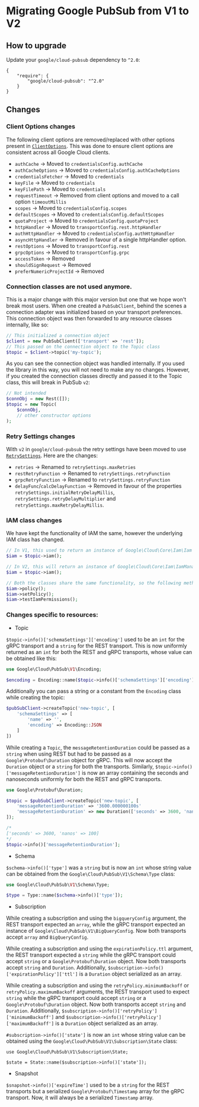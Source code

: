 # Migrating Google PubSub from V1 to V2

## How to upgrade

Update your `google/cloud-pubsub` dependency to `^2.0`:

```
{
    "require": {
        "google/cloud-pubsub": "^2.0"
    }
}
```

## Changes

### Client Options changes

The following client options are removed/replaced with other options present in
[`ClientOptions`][ClientOptions]. This was done to ensure client options are consistent across all
Google Cloud clients.

- `authCache` -> Moved to `credentialsConfig.authCache`
- `authCacheOptions` -> Moved to `credentialsConfig.authCacheOptions`
- `credentialsFetcher` -> Moved to `credentials`
- `keyFile` -> Moved to `credentials`
- `keyFilePath` -> Moved to `credentials`
- `requestTimeout` -> Removed from client options and moved to a call option `timeoutMillis`
- `scopes` -> Moved to `credentialsConfig.scopes`
- `defaultScopes` -> Moved to `credentialsConfig.defaultScopes`
- `quotaProject` -> Moved to `credentialsConfig.quotaProject`
- `httpHandler` -> Moved to `transportConfig.rest.httpHandler`
- `authHttpHandler` -> Moved to `credentialsConfig.authHttpHandler`
- `asyncHttpHandler` -> Removed in favour of a single httpHandler option.
- `restOptions` -> Moved to `transportConfig.rest`
- `grpcOptions` -> Moved to `transportConfig.grpc`
- `accessToken` -> Removed
- `shouldSignRequest` -> Removed
- `preferNumericProjectId` -> Removed

[ClientOptions]: https://googleapis.github.io/gax-php/v1.26.1/Google/ApiCore/Options/ClientOptions.html

### Connection classes are not used anymore.

This is a major change with this major version but one that we hope won't break most users. When one
created a `PubSubClient`, behind the scenes a connection adapter was initialized based on your
transport preferences. This connection object was then forwarded to any resource classes internally,
like so:

```php
// This initialized a connection object
$client = new PubSubClient(['transport' => 'rest']);
// This passed on the connection object to the Topic class
$topic = $client->topic('my-topic');
```

As you can see the connection object was handled internally. If you used the library in this way,
you will not need to make any no changes. However, if you created the connection classes directly
and passed it to the Topic class, this will break in PubSub `v2`:

```php
// Not intended
$connObj = new Rest([]);
$topic = new Topic(
    $connObj,
    // other constructor options
);
```

### Retry Settings changes

With `v2` in `google/cloud-pubsub` the retry settings have been moved to use
[`RetrySettings`][RetrySettings]. Here are the changes:

- `retries` -> Renamed to `retrySettings.maxRetries`
- `restRetryFunction` -> Renamed to `retrySettings.retryFunction`
- `grpcRetryFunction` -> Renamed to `retrySettings.retryFunction`
- `delayFunc`/`calcDelayFunction` -> Removed in favour of the properties
  `retrySettings.initialRetryDelayMillis`, `retrySettings.retryDelayMultiplier` and
  `retrySettings.maxRetryDelayMillis`.

[RetrySettings]: https://googleapis.github.io/gax-php/v1.26.1/Google/ApiCore/RetrySettings.html

### IAM class changes

We have kept the functionality of IAM the same, however the underlying IAM class has changed.
```php
// In V1, this used to return an instance of Google\Cloud\Core\Iam\Iam
$iam = $topic->iam();

// In V2, this will return an instance of Google\Cloud\Core\Iam\IamManager
$iam = $topic->iam();

// Both the classes share the same functionality, so the following methods will work for both versions.
$iam->policy();
$iam->setPolicy();
$iam->testIamPermissions();
```

### Changes specific to resources:

- Topic

`$topic->info()['schemaSettings']['encoding']` used to be an `int` for the gRPC transport and a
`string` for the REST transport. This is now uniformly returned as an `int` for both the
REST and gRPC transports, whose value can be obtained like this:

```php
use Google\Cloud\PubSub\V1\Encoding;

$encoding = Encoding::name($topic->info()['schemaSettings']['encoding']);
```

Additionally you can pass a string or a constant from the `Encoding` class while creating the topic:

```php
$pubSubClient->createTopic('new-topic', [
    'schemaSettings' => [
        'name' => '',
        'encoding' => Encoding::JSON
    ]
])
```

While creating a `Topic`, the `messageRetentionDuration` could be passed as a `string` when using
REST but had to be passed as a `Google\Protobuf\Duration` object for gRPC. This will now accept the
`Duration` object or a `string` for both the transports. Similarly,
`$topic->info()['messageRetentionDuration']` is now an array containing the seconds and nanoseconds
uniformly for both the REST and gRPC transports.

```php
use Google\Protobuf\Duration;

$topic = $pubSubClient->createTopic('new-topic', [
    'messageRetentionDuration' => '3600.000000100s'
    'messageRetentionDuration' => new Duration(['seconds' => 3600, 'nanos' => 100])
]);

/*
['seconds' => 3600, 'nanos' => 100]
*/
$topic->info()['messageRetentionDuration'];
```

- Schema

`$schema->info()['type']` was a `string` but is now an `int` whose string value can be obtained from
the `Google\Cloud\PubSub\V1\Schema\Type` class:
```php
use Google\Cloud\PubSub\V1\Schema\Type;

$type = Type::name($schema->info()['type']);
```

- Subscription

While creating a subscription and using the `bigqueryConfig` argument, the REST transport expected
an `array`, while the gRPC transport expected an instance of
`Google\Cloud\PubSub\V1\BigQueryConfig`. Now both transports accept `array` and `BigQueryConfig`.

While creating a subscription and using the `expirationPolicy.ttl` argument, the REST transport
expected a `string` while the gRPC transport could accept `string` or a
`Google\Protobuf\Duration` object. Now both transports accept `string` and `Duration`. Additionally,
`$subscription->info()['expirationPolicy']['ttl']` is a `Duration` object serialized as an array.

While creating a subscription and using the `retryPolicy.minimumBackoff` or
`retryPolicy.maximumBackoff` arguments, the REST transport used to expect `string` while the gRPC
transport could accept `string` or a `Google\Protobuf\Duration` object. Now both transports accept
`string` and `Duration`. Additionally, `$subscription->info()['retryPolicy']['minimumBackoff']` and
`$subscription->info()['retryPolicy']['maximumBackoff']` is a `Duration` object serialized as an
array.

`#subscription->info()['state']` is now an `int` whose string value can be obtained using the
`Google\Cloud\PubSub\V1\Subscription\State` class:
```
use Google\Cloud\PubSub\V1\Subscription\State;

$state = State::name($subscription->info()['state']);
```

- Snapshot

`$snapshot->info()['expireTime']` used to be a `string` for the REST transports but a serialized
`Google\Protobuf\Timestamp` array for the gRPC transport. Now, it will always be a serialized
`Timestamp` array.

